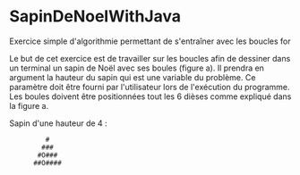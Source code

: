 # SapinDeNoelWithJava
Exercice simple d'algorithmie permettant de s'entraîner avec les boucles for


  Le but de cet exercice est de travailler sur les boucles afin de dessiner dans
  un terminal un sapin de Noël avec ses boules (figure a). Il prendra en argument la hauteur du sapin 
  qui est une variable du problème. Ce paramètre doit être fourni par l'utilisateur lors de l'exécution du
  programme. Les boules doivent être positionnées tout les 6 dièses comme expliqué dans la figure a.
  
  
  Sapin d'une hauteur de 4 :
 
 	         #
 	        ### 
 	       #O###
 	      ##O####

  
  
 
 
